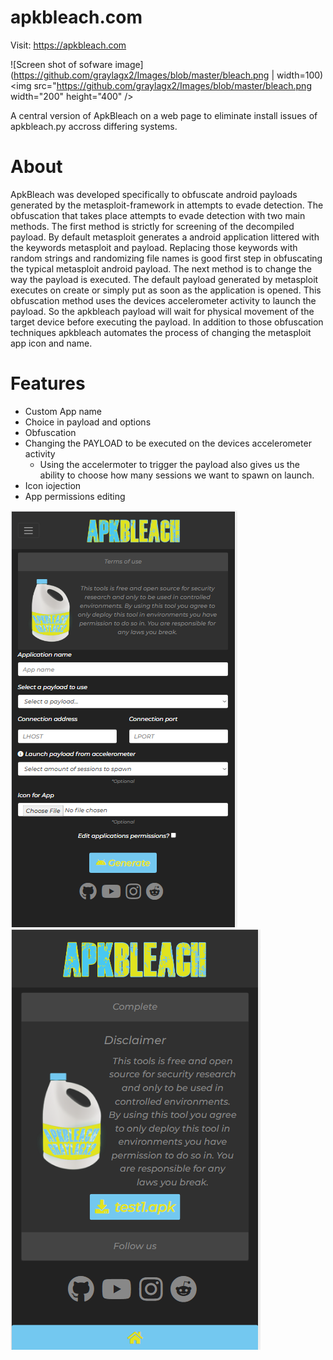 # apkbleach.com

Visit: https://apkbleach.com

![Screen shot of sofware image](https://github.com/graylagx2/Images/blob/master/bleach.png | width=100)
<img src="https://github.com/graylagx2/Images/blob/master/bleach.png width="200" height="400" />

A central version of ApkBleach on a web page to eliminate install issues of apkbleach.py accross differing systems.

# About
ApkBleach was developed specifically to obfuscate android payloads generated by the metasploit-framework in attempts to evade detection. The obfuscation that takes place attempts to evade detection with two main methods. The first method is strictly for screening of the decompiled payload. By default metasploit generates a android application littered with the keywords metasploit and payload. Replacing those keywords with random strings and randomizing file names is good first step in obfuscating the typical metasploit android payload. The next method is to change the way the payload is executed. The default payload generated by metasploit executes on create or simply put as soon as the application is opened. This obfuscation method uses the devices accelerometer activity to launch the payload. So the apkbleach payload will wait for physical movement of the target device before executing the payload. In addition to those obfuscation techniques apkbleach automates the process of changing the metasploit app icon and name.

# Features
* Custom App name
* Choice in payload and options
* Obfuscation
* Changing the PAYLOAD to be executed on the devices accelerometer activity
    * Using the accelermoter to trigger the payload also gives us the ability to choose how many sessions we want to spawn on launch.
* Icon iojection
* App permissions editing

![Screen shot of sofware image](https://github.com/graylagx2/Images/blob/master/apkbleach_home.png)
![Screen shot of sofware image](https://github.com/graylagx2/Images/blob/master/apkbleach_download.png)
